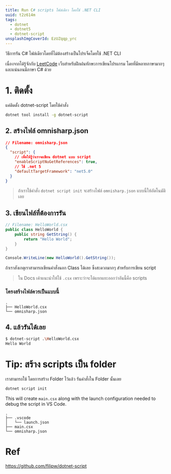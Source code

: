 ```yaml
---
title: Run C# scripts ไฟล์เดียว โดยใช้ .NET CLI
uuid: t2z614m
tags:
  - dotnet
  - dotnet5
  - dotnet-script
unsplashImgCoverId: EzUZqqp_yrc
---
```


วิธีการรัน C# ไฟล์เดียวโดยที่ไม่ต้องสร้างเป็นโปรเจ็คโดยใช้
.NET CLI

เนื่องจากได้รู้จักกับ [LeetCode](https://leetcode.com/) เว็บสำหรับฝึกฝนทักษะการเขียนโปรแกรม โดยที่มีหลายภาษามากๆ และแน่นอนมีภาษา C# ด้วย

# 1. ติดตั้ง

แค่ติดตั้ง dotnet-script โดยใช้คำสั่ง

```bash
dotnet tool install -g dotnet-script
```

## 2. สร้างไฟล์ omnisharp.json

```json
// Filename: omnisharp.json
{
  "script": {
    // เพื่อให้รู้ว่าเราจะเขียน dotnet แบบ script
    "enableScriptNuGetReferences": true,
    // ใช้ .net 5
    "defaultTargetFramework": "net5.0"
  }
}
```

> ถ้าเราใช้คำสั่ง `dotnet script init` จะสร้างไฟล์ `omnisharp.json` แบบนี้ให้อัตโนมัติเลย

## 3. เขียนไฟล์ที่ต้องการรัน

```csharp
// Filename: HelloWorld.csx
public class HelloWorld {
    public string GetString() {
        return "Hello World";
    }
}

Console.WriteLine(new HelloWorld().GetString());
```

ถ้าเราสังเกตุเราสามารถเขียนคำสั่งนอก Class ได้เลย ซึ่งสะดวกมากๆ สำหรับการเขียน script

> ใน Docs เค้าแนะนำให้ใช้ `.csx` เพราะว่าจะได้แยกแยะออกว่าอันนี้คือ scripts

### โครงสร้างไฟล์ควรเป็นแบบนี้

```
.
├── HelloWorld.csx
└── omnisharp.json
```

## 4. แล้วรันได้เลย

```bash
$ dotnet-script .\HelloWorld.csx
Hello World
```

# Tip: สร้าง scripts เป็น folder

เราสามารถใช้ โดยการสร้าง Folder ไว้แล้ว รันคำสั่งใน Folder นั้นเลย

```bash
dotnet script init
```

This will create `main.csx` along with the launch configuration needed to debug the script in VS Code.

```
.
├── .vscode
│   └── launch.json
├── main.csx
└── omnisharp.json
```

# Ref
https://github.com/filipw/dotnet-script
